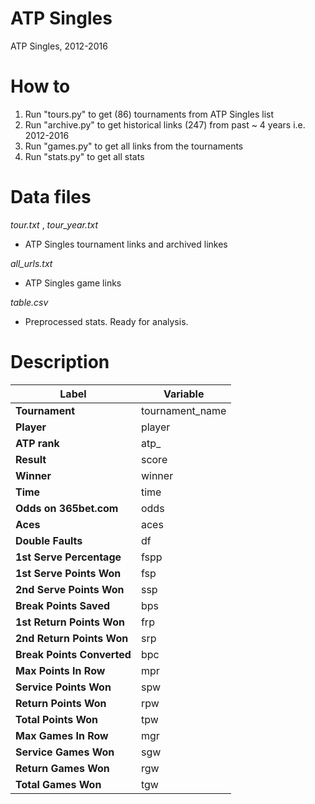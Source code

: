 # ATP Singles
ATP Singles, 2012-2016

# How to

1. Run "tours.py" to get (86) tournaments from ATP Singles list
2. Run "archive.py" to get historical links (247) from past ~ 4 years i.e. 2012-2016
3. Run "games.py" to get all links from the tournaments
4. Run "stats.py" to get all stats

# Data files

*tour.txt* , *tour_year.txt*
- ATP Singles tournament links and archived linkes

*all_urls.txt*
- ATP Singles game links

*table.csv*
- Preprocessed stats. Ready for analysis.

# Description

| Label        | Variable       |
| ------------- |-------------|
|**Tournament**|	tournament_name|
|**Player**|	player|
|**ATP rank**|	atp_|
|**Result**|	score|
|**Winner**|	winner|
|**Time**|	time|
|**Odds on 365bet.com**|	odds|
|**Aces**|	aces|
|**Double Faults**|	df|
|**1st Serve Percentage**|	fspp|
|**1st Serve Points Won**|	fsp|
|**2nd Serve Points Won**|	ssp|
|**Break Points Saved**|	bps|
|**1st Return Points Won**|	frp|
|**2nd Return Points Won**|	srp|
|**Break Points Converted**|	bpc|
|**Max Points In Row**|	mpr|
|**Service Points Won**|	spw|
|**Return Points Won**|	rpw|
|**Total Points Won**|	tpw|
|**Max Games In Row**|	mgr|
|**Service Games Won**|	sgw|
|**Return Games Won**|	rgw|
|**Total Games Won**|	tgw|

